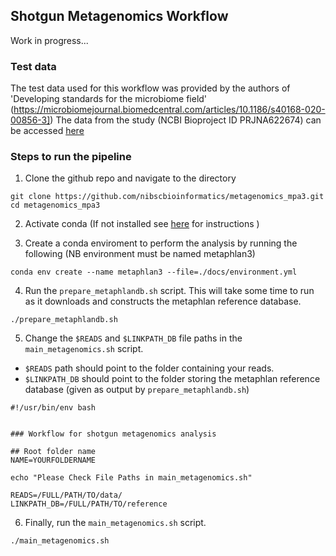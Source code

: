 ## Shotgun Metagenomics Workflow


Work in progress...

### Test data
The test data used for this workflow was provided by the authors of 'Developing standards for the microbiome field' (https://microbiomejournal.biomedcentral.com/articles/10.1186/s40168-020-00856-3])
The data from the study (NCBI Bioproject ID PRJNA622674) can be accessed [here](https://www.ncbi.nlm.nih.gov/sra/10506348,10506347,10506346,10506345,10506339,10506328,10506322,10506321,10506320,10506319,10506318,10506317,10506316,10506315,10506314,10506313,10506312,10506311,10506310,10506309)


### Steps to run the pipeline

1. Clone the github repo and navigate to the directory

```
git clone https://github.com/nibscbioinformatics/metagenomics_mpa3.git
cd metagenomics_mpa3
```

2. Activate conda (If not installed see [here](https://conda.io/projects/conda/en/latest/user-guide/install/index.html) for instructions )

3. Create a conda enviroment to perform the analysis by running the following (NB environment must be named metaphlan3)

```
conda env create --name metaphlan3 --file=./docs/environment.yml
```


4. Run the `prepare_metaphlandb.sh` script. This will take some time to run as it downloads and constructs the metaphlan reference database.

```
./prepare_metaphlandb.sh
```

5. Change the `$READS` and `$LINKPATH_DB` file paths in the `main_metagenomics.sh` script.
- `$READS` path should point to the folder containing your reads.
- `$LINKPATH_DB` should point to the folder storing the metaphlan reference database (given as output by `prepare_metaphlandb.sh`)

```
#!/usr/bin/env bash


### Workflow for shotgun metagenomics analysis

## Root folder name
NAME=YOURFOLDERNAME

echo "Please Check File Paths in main_metagenomics.sh"

READS=/FULL/PATH/TO/data/
LINKPATH_DB=/FULL/PATH/TO/reference 
```

6. Finally, run the `main_metagenomics.sh` script.  
```
./main_metagenomics.sh
```
